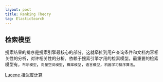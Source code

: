 ```yaml
---
layout: post
title: Ranking Theory
tag: ElasticSearch
---
```

## 检索模型
搜索结果的排序是搜索引擎最核心的部分，这就牵扯到用户查询条件和文档内容相关性的分析，对许相关性的分析，依赖于搜索引擎才用的检索模型。最重要的检索模型有，`布尔模型`，`向量空间模型`，`概率模型`，`语言模型`，`机器学习排序算法`。

[Lucene 相似度计算](http://lucene.apache.org/core/4_6_0/core/org/apache/lucene/search/similarities/TFIDFSimilarity.html)